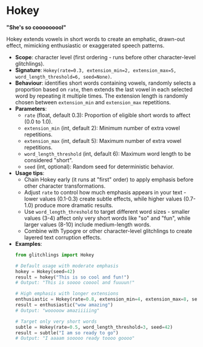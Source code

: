 # Hokey

**"She's so cooooooool"**

Hokey extends vowels in short words to create an emphatic, drawn-out effect, mimicking enthusiastic or exaggerated speech patterns.

- **Scope**: character level (first ordering - runs before other character-level glitchlings).
- **Signature**: `Hokey(rate=0.3, extension_min=2, extension_max=5, word_length_threshold=6, seed=None)`.
- **Behaviour**: identifies short words containing vowels, randomly selects a proportion based on `rate`, then extends the last vowel in each selected word by repeating it multiple times. The extension length is randomly chosen between `extension_min` and `extension_max` repetitions.
- **Parameters**:
  - `rate` (float, default 0.3): Proportion of eligible short words to affect (0.0 to 1.0).
  - `extension_min` (int, default 2): Minimum number of extra vowel repetitions.
  - `extension_max` (int, default 5): Maximum number of extra vowel repetitions.
  - `word_length_threshold` (int, default 6): Maximum word length to be considered "short".
  - `seed` (int, optional): Random seed for deterministic behavior.
- **Usage tips**:
  - Chain Hokey early (it runs at "first" order) to apply emphasis before other character transformations.
  - Adjust `rate` to control how much emphasis appears in your text - lower values (0.1-0.3) create subtle effects, while higher values (0.7-1.0) produce more dramatic results.
  - Use `word_length_threshold` to target different word sizes - smaller values (3-4) affect only very short words like "so" and "fun", while larger values (8-10) include medium-length words.
  - Combine with Typogre or other character-level glitchlings to create layered text corruption effects.
- **Examples**:
  ```python
  from glitchlings import Hokey

  # Default usage with moderate emphasis
  hokey = Hokey(seed=42)
  result = hokey("This is so cool and fun!")
  # Output: "This is soooo cooool and fuuuun!"

  # High emphasis with longer extensions
  enthusiastic = Hokey(rate=0.8, extension_min=4, extension_max=8, seed=42)
  result = enthusiastic("wow amazing")
  # Output: "wooooow amaziiiiing"

  # Target only very short words
  subtle = Hokey(rate=0.5, word_length_threshold=3, seed=42)
  result = subtle("I am so ready to go")
  # Output: "I aaaam sooooo ready toooo goooo"
  ```
